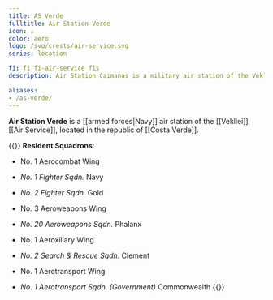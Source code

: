 ```yaml
---
title: AS Verde
fulltitle: Air Station Verde
icon: ⚔️
color: aero
logo: /svg/crests/air-service.svg
series: location

fi: fi fi-air-service fis
description: Air Station Caimanas is a military air station of the Vekllei Air Service, located in the republic of Caimanas.

aliases:
- /as-verde/
---
```

**Air Station Verde** is a [[armed forces|Navy]] air station of the [[Vekllei]] [[Air Service]], located in the republic of [[Costa Verde]].

{{<note table>}}
**Resident Squadrons**:

* No. 1 Aerocombat Wing
* *No. 1 Fighter Sqdn.* Navy
* *No. 2 Fighter Sqdn.* Gold

* No. 3 Aeroweapons Wing
* *No. 20 Aeroweapons Sqdn.* Phalanx

* No. 1 Aeroxiliary Wing
* *No. 2 Search & Rescue Sqdn.* Clement

* No. 1 Aerotransport Wing
* *No. 1 Aerotransport Sqdn. (Government)* Commonwealth
{{</note>}}

